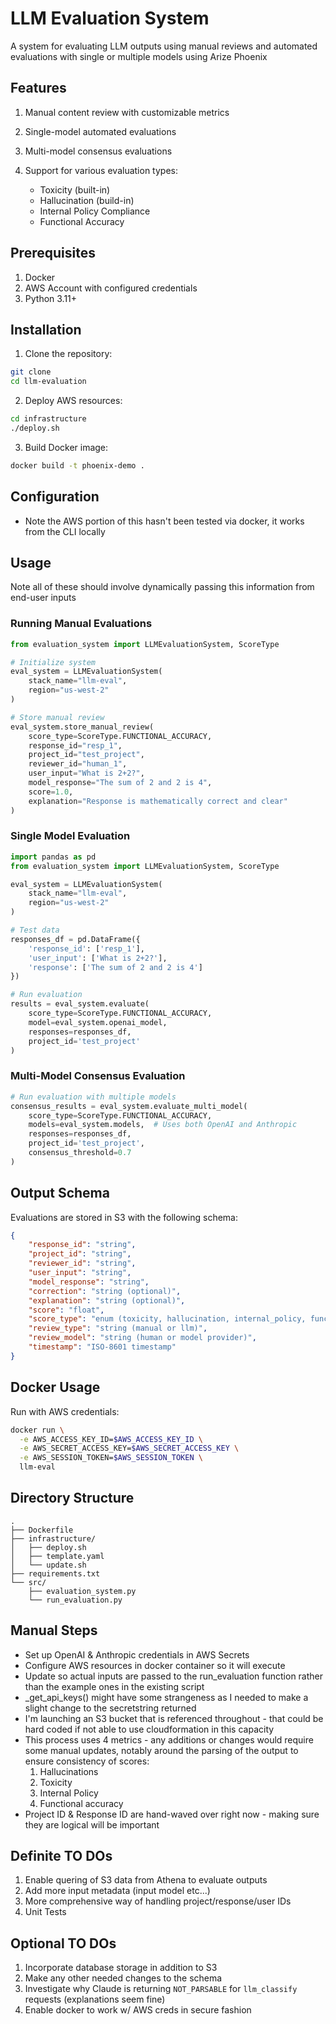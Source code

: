 # LLM Evaluation System

A system for evaluating LLM outputs using manual reviews and automated evaluations with single or multiple models using Arize Phoenix

## Features

1. Manual content review with customizable metrics
2. Single-model automated evaluations
3. Multi-model consensus evaluations
4. Support for various evaluation types:

    - Toxicity (built-in)
    - Hallucination (build-in)
    - Internal Policy Compliance
    - Functional Accuracy

## Prerequisites

1. Docker
2. AWS Account with configured credentials
3. Python 3.11+

## Installation

1. Clone the repository:
```bash
git clone 
cd llm-evaluation
```

2. Deploy AWS resources:
```bash
cd infrastructure
./deploy.sh
```

3. Build Docker image:
```bash
docker build -t phoenix-demo .
```

## Configuration

- Note the AWS portion of this hasn't been tested via docker, it works from the CLI locally

## Usage

Note all of these should involve dynamically passing this information from end-user inputs

### Running Manual Evaluations

```python
from evaluation_system import LLMEvaluationSystem, ScoreType

# Initialize system
eval_system = LLMEvaluationSystem(
    stack_name="llm-eval",
    region="us-west-2"
)

# Store manual review
eval_system.store_manual_review(
    score_type=ScoreType.FUNCTIONAL_ACCURACY,
    response_id="resp_1",
    project_id="test_project",
    reviewer_id="human_1",
    user_input="What is 2+2?",
    model_response="The sum of 2 and 2 is 4",
    score=1.0,
    explanation="Response is mathematically correct and clear"
)
```

### Single Model Evaluation

```python
import pandas as pd
from evaluation_system import LLMEvaluationSystem, ScoreType

eval_system = LLMEvaluationSystem(
    stack_name="llm-eval",
    region="us-west-2"
)

# Test data
responses_df = pd.DataFrame({
    'response_id': ['resp_1'],
    'user_input': ['What is 2+2?'],
    'response': ['The sum of 2 and 2 is 4']
})

# Run evaluation
results = eval_system.evaluate(
    score_type=ScoreType.FUNCTIONAL_ACCURACY,
    model=eval_system.openai_model,
    responses=responses_df,
    project_id='test_project'
)
```

### Multi-Model Consensus Evaluation

```python
# Run evaluation with multiple models
consensus_results = eval_system.evaluate_multi_model(
    score_type=ScoreType.FUNCTIONAL_ACCURACY,
    models=eval_system.models,  # Uses both OpenAI and Anthropic
    responses=responses_df,
    project_id='test_project',
    consensus_threshold=0.7
)
```

## Output Schema

Evaluations are stored in S3 with the following schema:
```json
{
    "response_id": "string",
    "project_id": "string",
    "reviewer_id": "string",
    "user_input": "string",
    "model_response": "string",
    "correction": "string (optional)",
    "explanation": "string (optional)",
    "score": "float",
    "score_type": "enum (toxicity, hallucination, internal_policy, functional_accuracy)",
    "review_type": "string (manual or llm)",
    "review_model": "string (human or model provider)",
    "timestamp": "ISO-8601 timestamp"
}
```

## Docker Usage

Run with AWS credentials:
```bash
docker run \
  -e AWS_ACCESS_KEY_ID=$AWS_ACCESS_KEY_ID \
  -e AWS_SECRET_ACCESS_KEY=$AWS_SECRET_ACCESS_KEY \
  -e AWS_SESSION_TOKEN=$AWS_SESSION_TOKEN \
  llm-eval
```

## Directory Structure

```
.
├── Dockerfile
├── infrastructure/
│   ├── deploy.sh
│   ├── template.yaml
│   └── update.sh
├── requirements.txt
└── src/
    ├── evaluation_system.py
    └── run_evaluation.py
```


## Manual Steps

- Set up OpenAI & Anthropic credentials in AWS Secrets
- Configure AWS resources in docker container so it will execute
- Update so actual inputs are passed to the run_evaluation function rather than the example ones in the existing script
- _get_api_keys() might have some strangeness as I needed to make a slight change to the secretstring returned
- I'm launching an S3 bucket that is referenced throughout - that could be hard coded if not able to use cloudformation in this capacity
- This process uses 4 metrics - any additions or changes would require some manual updates, notably around the parsing of the output to ensure consistency of scores:
    1. Hallucinations
    2. Toxicity
    3. Internal Policy
    4. Functional accuracy
- Project ID & Response ID are hand-waved over right now - making sure they are logical will be important

## Definite TO DOs

1. Enable quering of S3 data from Athena to evaluate outputs
2. Add more input metadata (input model etc...)
3. More comprehensive way of handling project/response/user IDs
4. Unit Tests

## Optional TO DOs

1. Incorporate database storage in addition to S3
2. Make any other needed changes to the schema
3. Investigate why Claude is returning `NOT_PARSABLE` for `llm_classify` requests (explanations seem fine)
4. Enable docker to work w/ AWS creds in secure fashion
